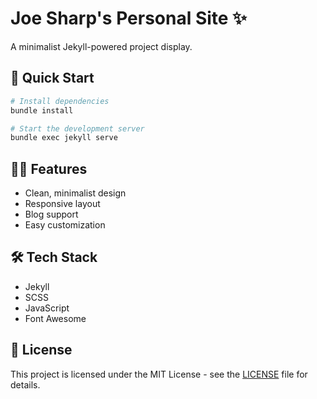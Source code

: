 # Joe Sharp's Personal Site ✨

A minimalist Jekyll-powered project display.

## 🚀 Quick Start

```bash
# Install dependencies
bundle install

# Start the development server
bundle exec jekyll serve
```

## 🧙‍♂️ Features

- Clean, minimalist design
- Responsive layout
- Blog support
- Easy customization

## 🛠️ Tech Stack

- Jekyll
- SCSS
- JavaScript
- Font Awesome

## 📝 License

This project is licensed under the MIT License - see the [LICENSE](LICENSE) file for details.
